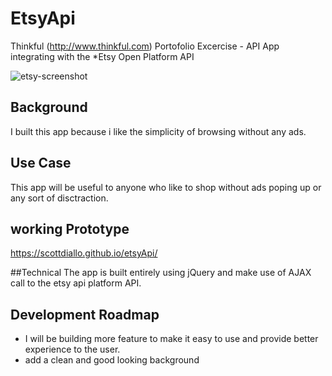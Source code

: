 # EtsyApi
Thinkful (http://www.thinkful.com) Portofolio Excercise - API App
integrating with the *Etsy Open Platform API

![etsy-screenshot](https://cloud.githubusercontent.com/assets/16064574/20193179/baec574e-a741-11e6-8a59-feb9e9c2ce15.jpg)


## Background
I built this app because i like the simplicity of browsing without any ads.

## Use Case
This app will be useful to anyone who like to shop without ads poping up or any sort of disctraction.

## working Prototype
https://scottdiallo.github.io/etsyApi/

##Technical
The app is built entirely using jQuery and make use of AJAX call to the etsy api platform API.

## Development Roadmap
* I will be building more feature to make it easy to use and provide better experience to the user.
* add a clean and good looking background

